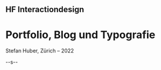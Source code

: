## HF Interactiondesign

# Portfolio, Blog und Typografie

Stefan Huber, Zürich – 2022 <!-- .element: class="footer" -->



--s--




<!--





ginetta


## Theorie
	
Bewerbungsprozess	
	greenhouse.io
meine Bewerbung	
	CV/Anschreiben/Portfolio
warum ein Portfolio	
	

## Praxis
	
Praxisarbeit Einführung	
	Abgabe der Aufgabe
Technische Möglichkeiten	
	CMS oder selber
Wireframe erstellen	
Abgrenzung Blog	



## Heimarbeit

Wireframe
Portfolio-Arbeiten auswählen

– cargo
– square
– Wix
– wordpress


selbständigkeit: freelance, hire, 

aufgabe: wireframe


-->
